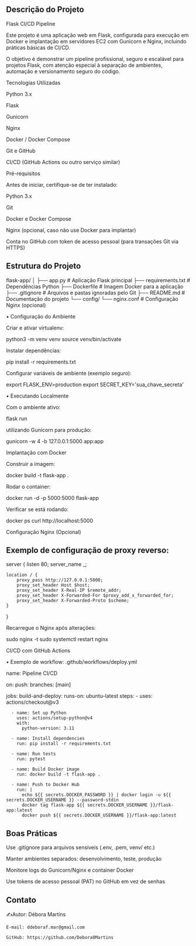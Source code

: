 ## Descrição do Projeto ##

Flask CI/CD Pipeline

Este projeto é uma aplicação web em Flask, configurada para execução em Docker e implantação em servidores EC2 com Gunicorn e Nginx, incluindo práticas básicas de CI/CD.

O objetivo é demonstrar um pipeline profissional, seguro e escalável para projetos Flask, com atenção especial à separação de ambientes, automação e versionamento seguro do código.

Tecnologias Utilizadas

Python 3.x

Flask

Gunicorn

Nginx

Docker / Docker Compose

Git e GitHub

CI/CD (GitHub Actions ou outro serviço similar)

Pré-requisitos

Antes de iniciar, certifique-se de ter instalado:

Python 3.x

Git

Docker e Docker Compose

Nginx (opcional, caso não use Docker para implantar)

Conta no GitHub com token de acesso pessoal (para transações Git via HTTPS)

## Estrutura do Projeto ##
flask-app/
│
├── app.py              # Aplicação Flask principal
├── requirements.txt    # Dependências Python
├── Dockerfile          # Imagem Docker para a aplicação
├── .gitignore          # Arquivos e pastas ignoradas pelo Git
├── README.md           # Documentação do projeto
└── config/
    └── nginx.conf      # Configuração Nginx (opcional)

• Configuração do Ambiente

  Criar e ativar virtualenv:

  python3 -m venv venv
  source venv/bin/activate


  Instalar dependências:

  pip install -r requirements.txt


  Configurar variáveis de ambiente (exemplo seguro):

  export FLASK_ENV=production
  export SECRET_KEY='sua_chave_secreta'


• Executando Localmente

  Com o ambiente ativo:

  flask run
  
  utilizando Gunicorn para produção:

  gunicorn -w 4 -b 127.0.0.1:5000 app:app

  Implantação com Docker

  Construir a imagem:

  docker build -t flask-app .


  Rodar o container:

  docker run -d -p 5000:5000 flask-app


  Verificar se está rodando:

  docker ps
  curl http://localhost:5000

  Configuração Nginx (Opcional)

## Exemplo de configuração de proxy reverso:

server {
    listen 80;
    server_name _;

    location / {
        proxy_pass http://127.0.0.1:5000;
        proxy_set_header Host $host;
        proxy_set_header X-Real-IP $remote_addr;
        proxy_set_header X-Forwarded-For $proxy_add_x_forwarded_for;
        proxy_set_header X-Forwarded-Proto $scheme;
    }
}


  Recarregue o Nginx após alterações:

  sudo nginx -t
  sudo systemctl restart nginx

  CI/CD com GitHub Actions

• Exemplo de workflow: .github/workflows/deploy.yml

name: Pipeline CI/CD

on:
  push:
    branches: [main]

jobs:
  build-and-deploy:
    runs-on: ubuntu-latest
    steps:
      - uses: actions/checkout@v3

      - name: Set up Python
        uses: actions/setup-python@v4
        with:
          python-version: 3.11

      - name: Install dependencies
        run: pip install -r requirements.txt

      - name: Run tests
        run: pytest

      - name: Build Docker image
        run: docker build -t flask-app .

      - name: Push to Docker Hub
        run: |
          echo ${{ secrets.DOCKER_PASSWORD }} | docker login -u ${{ secrets.DOCKER_USERNAME }} --password-stdin
          docker tag flask-app ${{ secrets.DOCKER_USERNAME }}/flask-app:latest
          docker push ${{ secrets.DOCKER_USERNAME }}/flask-app:latest



## Boas Práticas ##

Use .gitignore para arquivos sensíveis (.env, .pem, venv/ etc.)

Manter ambientes separados: desenvolvimento, teste, produção

Monitore logs do Gunicorn/Nginx e container Docker

Use tokens de acesso pessoal (PAT) no GitHub em vez de senhas

## Contato ##

  ✍️Autor: Débora Martins 

    E-mail: ddeboraf.mar@gmail.com

    GitHub: https://github.com/Debora0Martins
